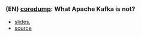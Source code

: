 ### (EN) [coredump](http://coredump.events/2018/): What Apache Kafka is not?

- [slides](https://gitpitch.com/szczeles/public-speaking/coredump2018), 
- [source](https://github.com/szczeles/public-speaking/tree/coredump2018)
